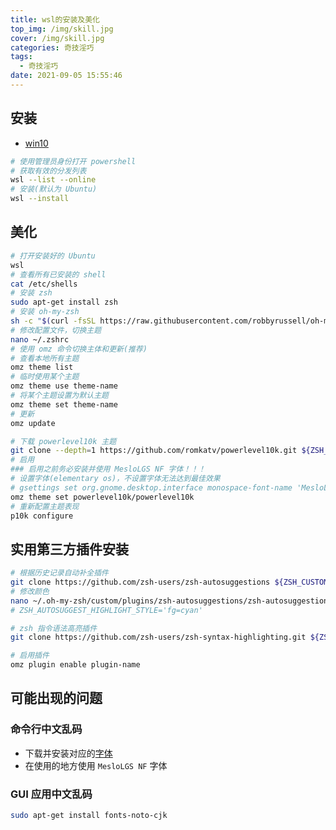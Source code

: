 ```yaml
---
title: wsl的安装及美化
top_img: /img/skill.jpg
cover: /img/skill.jpg
categories: 奇技淫巧
tags:
  - 奇技淫巧
date: 2021-09-05 15:55:46
---
```


## 安装

- [win10](https://zhuanlan.zhihu.com/p/199672708)

```bash
# 使用管理员身份打开 powershell
# 获取有效的分发列表
wsl --list --online
# 安装(默认为 Ubuntu)
wsl --install
```

## 美化

```bash
# 打开安装好的 Ubuntu
wsl
# 查看所有已安装的 shell
cat /etc/shells
# 安装 zsh
sudo apt-get install zsh
# 安装 oh-my-zsh
sh -c "$(curl -fsSL https://raw.githubusercontent.com/robbyrussell/oh-my-zsh/master/tools/install.sh)"
# 修改配置文件，切换主题
nano ~/.zshrc
# 使用 omz 命令切换主体和更新(推荐)
# 查看本地所有主题
omz theme list
# 临时使用某个主题
omz theme use theme-name
# 将某个主题设置为默认主题
omz theme set theme-name
# 更新
omz update

# 下载 powerlevel10k 主题
git clone --depth=1 https://github.com/romkatv/powerlevel10k.git ${ZSH_CUSTOM:-$HOME/.oh-my-zsh/custom}/themes/powerlevel10k
# 启用
### 启用之前务必安装并使用 MesloLGS NF 字体！！！
# 设置字体(elementary os)，不设置字体无法达到最佳效果
# gsettings set org.gnome.desktop.interface monospace-font-name 'MesloLGS NF 10'
omz theme set powerlevel10k/powerlevel10k
# 重新配置主题表现
p10k configure
```

## 实用第三方插件安装

```bash
# 根据历史记录自动补全插件
git clone https://github.com/zsh-users/zsh-autosuggestions ${ZSH_CUSTOM:-~/.oh-my-zsh/custom}/plugins/zsh-autosuggestions
# 修改颜色
nano ~/.oh-my-zsh/custom/plugins/zsh-autosuggestions/zsh-autosuggestions.zsh
# ZSH_AUTOSUGGEST_HIGHLIGHT_STYLE='fg=cyan'

# zsh 指令语法高亮插件
git clone https://github.com/zsh-users/zsh-syntax-highlighting.git ${ZSH_CUSTOM:-~/.oh-my-zsh/custom}/plugins/zsh-syntax-highlighting

# 启用插件
omz plugin enable plugin-name
```

## 可能出现的问题

### 命令行中文乱码

- 下载并安装对应的[字体](https://github.com/romkatv/powerlevel10k#manual-font-installation)
- 在使用的地方使用 `MesloLGS NF` 字体

### GUI 应用中文乱码

```bash
sudo apt-get install fonts-noto-cjk
```

